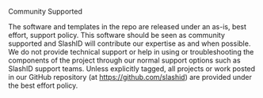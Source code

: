 Community Supported

The software and templates in the repo are released under an as-is, best effort,
support policy. This software should be seen as community supported and SlashID
will contribute our expertise as and when possible. We do not provide technical
support or help in using or troubleshooting the components of
the project through our normal support options such as SlashID
support teams. Unless explicitly tagged, all projects or work posted in our GitHub
repository (at https://github.com/slashid) are provided
under the best effort policy.